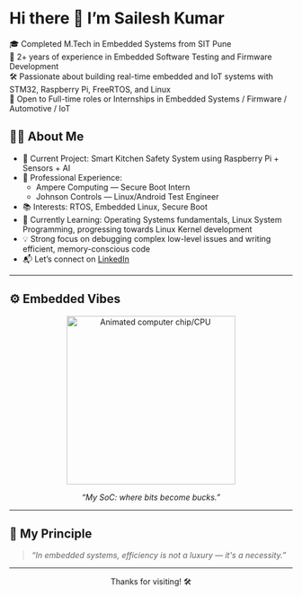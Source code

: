 # Hi there 👋 I’m Sailesh Kumar

🎓 Completed M.Tech in Embedded Systems from SIT Pune  
🔧 2+ years of experience in Embedded Software Testing and Firmware Development  
🛠️ Passionate about building real-time embedded and IoT systems with STM32, Raspberry Pi, FreeRTOS, and Linux  
🚀 Open to Full-time roles or Internships in Embedded Systems / Firmware / Automotive / IoT  

## 👨‍💻 About Me

- 🔭 Current Project: Smart Kitchen Safety System using Raspberry Pi + Sensors + AI  
- 💼 Professional Experience:  
  - Ampere Computing — Secure Boot Intern  
  - Johnson Controls — Linux/Android Test Engineer  
- 📚 Interests: RTOS, Embedded Linux, Secure Boot 
- 🌱 Currently Learning: Operating Systems fundamentals, Linux System Programming, progressing towards Linux Kernel development  
- 💡 Strong focus on debugging complex low-level issues and writing efficient, memory-conscious code  
- 📬 Let’s connect on [LinkedIn](https://www.linkedin.com/in/sailesh-kumar-pasam-369829196/)

---

## ⚙️ Embedded Vibes

<p align="center">
  <img src="https://media0.giphy.com/media/v1.Y2lkPTc5MGI3NjExMjNhZjVlYjA2YWU5ZWExNTk2OTU5N2Y2Y2Y0YjU2YTY4MzE2YTA2ZGM2YTI1ZjZlMjFlMTczMzVjZjc3NDAwZjgmbWVudWlkPXZpZGVv/2EmwFpfMvDkMGwjiu0/giphy.gif" width="300" alt="Animated computer chip/CPU"/>
</p>

<p align="center">
  <i>“My SoC: where bits become bucks.”</i>
</p>

---

## 🧠 My Principle

> *“In embedded systems, efficiency is not a luxury — it's a necessity.”*

---

<p align="center">Thanks for visiting! 🛠️</p>

